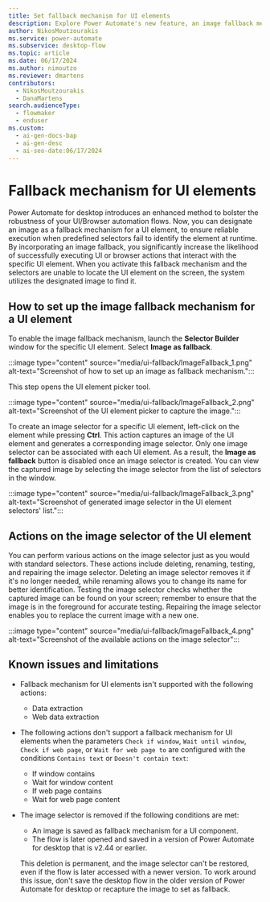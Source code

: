 ```yaml
---
title: Set fallback mechanism for UI elements
description: Explore Power Automate's new feature, an image fallback mechanism for UI elements, increasing the success rate of executing UI or browser actions.
author: NikosMoutzourakis
ms.service: power-automate
ms.subservice: desktop-flow
ms.topic: article
ms.date: 06/17/2024
ms.author: nimoutzo
ms.reviewer: dmartens
contributors:
  - NikosMoutzourakis
  - DanaMartens
search.audienceType:
  - flowmaker
  - enduser
ms.custom:
  - ai-gen-docs-bap
  - ai-gen-desc
  - ai-seo-date:06/17/2024
---
```


# Fallback mechanism for UI elements

Power Automate for desktop introduces an enhanced method to bolster the robustness of your UI/Browser automation flows. Now, you can designate an image as a fallback mechanism for a UI element, to ensure reliable execution when predefined selectors fail to identify the element at runtime. By incorporating an image fallback, you significantly increase the likelihood of successfully executing UI or browser actions that interact with the specific UI element. When you activate this fallback mechanism and the selectors are unable to locate the UI element on the screen, the system utilizes the designated image to find it.

## How to set up the image fallback mechanism for a UI element

To enable the image fallback mechanism, launch the **Selector Builder** window for the specific UI element. Select **Image as fallback**.

:::image type="content" source="media/ui-fallback/ImageFallback_1.png" alt-text="Screenshot of how to set up an image as fallback mechanism.":::

This step opens the UI element picker tool.

:::image type="content" source="media/ui-fallback/ImageFallback_2.png" alt-text="Screenshot of the UI element picker to capture the image.":::

To create an image selector for a specific UI element, left-click on the element while pressing **Ctrl**. This action captures an image of the UI element and generates a corresponding image selector. Only one image selector can be associated with each UI element. As a result, the **Image as fallback** button is disabled once an image selector is created. You can view the captured image by selecting the image selector from the list of selectors in the window.

:::image type="content" source="media/ui-fallback/ImageFallback_3.png" alt-text="Screenshot of generated image selector in the UI element selectors' list.":::

## Actions on the image selector of the UI element

You can perform various actions on the image selector just as you would with standard selectors. These actions include deleting, renaming, testing, and repairing the image selector. Deleting an image selector removes it if it's no longer needed, while renaming allows you to change its name for better identification. Testing the image selector checks whether the captured image can be found on your screen; remember to ensure that the image is in the foreground for accurate testing. Repairing the image selector enables you to replace the current image with a new one.

:::image type="content" source="media/ui-fallback/ImageFallback_4.png" alt-text="Screenshot of the available actions on the image selector":::

## Known issues and limitations

- Fallback mechanism for UI elements isn't supported with the following actions:
  - Data extraction
  - Web data extraction
- The following actions don't support a fallback mechanism for UI elements when the parameters `Check if window`, `Wait until window`, `Check if web page`, or `Wait for web page to` are configured with the conditions `Contains text` or `Doesn't contain text`:
  - If window contains
  - Wait for window content
  - If web page contains
  - Wait for web page content
- The image selector is removed if the following conditions are met:
  - An image is saved as fallback mechanism for a UI component.
  - The flow is later opened and saved in a version of Power Automate for desktop that is v2.44 or earlier.
  
  This deletion is permanent, and the image selector can't be restored, even if the flow is later accessed with a newer version. To work around this issue, don't save the desktop flow in the older version of Power Automate for desktop or recapture the image to set as fallback.
